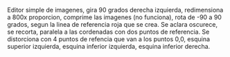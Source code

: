 Editor simple de imagenes, gira 90 grados derecha izquierda, redimensiona a 800x proporcion, comprime las imagenes (no funciona), rota de -90 a 90 grados, segun la linea de referencia roja que se crea.
Se aclara oscurece, se recorta, paralela a las cordenadas con dos puntos de referencia. Se distorciona con 4 puntos de refencia que van a los puntos 0,0, esquina superior izquierda, esquina inferior izquierda, esquina inferior derecha.
